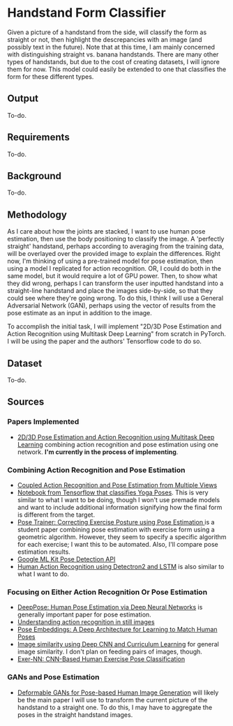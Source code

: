 # Handstand Form Classifier
Given a picture of a handstand from the side, will classify the form as straight or not, then highlight the descrepancies with an image (and possibly text in the future). Note that at this time, I am mainly concerned with distinguishing straight vs. banana handstands. There are many other types of handstands, but due to the cost of creating datasets, I will ignore them for now. This model could easily be extended to one that classifies the form for these different types.

## Output
To-do.

## Requirements
To-do.

## Background
To-do.

## Methodology
As I care about how the joints are stacked, I want to use human pose estimation, then use the body positioning to classify the image. A 'perfectly straight' handstand, perhaps according to averaging from the training data, will be overlayed over the provided image to explain the differences. Right now, I'm thinking of using a pre-trained model for pose estimation, then using a model I replicated for action recognition. OR, I could do both in the same model, but it would require a lot of GPU power. Then, to show what they did wrong, perhaps I can transform the user inputted handstand into a straight-line handstand and place the images side-by-side, so that they could see where they're going wrong. To do this, I think I will use a General Adversarial Network (GAN), perhaps using the vector of results from the pose estimate as an input in addition to the image.

To accomplish the initial task, I will implement "2D/3D Pose Estimation and Action Recognition using Multitask Deep Learning" from scratch in PyTorch. I will be using the paper and the authors' Tensorflow code to do so.

## Dataset
To-do.

## Sources
### Papers Implemented
- [2D/3D Pose Estimation and Action Recognition using Multitask Deep Learning](https://arxiv.org/pdf/1802.09232.pdf) combining action recognition and pose estimation using one network. **I'm currently in the process of implementing**.

### Combining Action Recognition and Pose Estimation
- [Coupled Action Recognition and Pose Estimation from
Multiple Views](https://citeseerx.ist.psu.edu/viewdoc/download?doi=10.1.1.308.5466&rep=rep1&type=pdf)
- [Notebook from Tensorflow that classifies Yoga Poses](https://colab.research.google.com/github/tensorflow/tensorflow/blob/master/tensorflow/lite/g3doc/tutorials/pose_classification.ipynb#scrollTo=ydb-bd_UWXMq). This is very similar to what I want to be doing, though I won't use premade models and want to include additional information signifying how the final form is different from the target.
- [Pose Trainer: Correcting Exercise Posture using Pose Estimation
](https://arxiv.org/pdf/2006.11718.pdf) is a student paper combining pose estimation with exercise form using a geometric algorithm. However, they seem to specify a specific algorithm for each exercise; I want this to be automated. Also, I'll compare pose estimation results.
- [Google ML Kit Pose Detection API](https://developers.google.com/ml-kit/vision/pose-detection/classifying-poses)
- [Human Action Recognition using Detectron2 and LSTM](https://learnopencv.com/human-action-recognition-using-detectron2-and-lstm/#disqus_thread) is also similar to what I want to do.
### Focusing on Either Action Recognition Or Pose Estimation
- [DeepPose: Human Pose Estimation via Deep Neural Networks](https://arxiv.org/pdf/1312.4659.pdf) is generally important paper for pose estimation.
- [Understanding action recognition in still images](https://openaccess.thecvf.com/content_CVPRW_2020/papers/w23/Girish_Understanding_Action_Recognition_in_Still_Images_CVPRW_2020_paper.pdf)
- [Pose Embeddings: A Deep Architecture for Learning to Match Human Poses](https://arxiv.org/abs/1507.00302)
- [Image similarity using Deep CNN and Curriculum Learning](https://arxiv.org/ftp/arxiv/papers/1709/1709.08761.pdf) for general image similarity. I don't plan on feeding pairs of images, though.
- [Exer-NN: CNN-Based Human Exercise Pose Classification](https://link.springer.com/chapter/10.1007/978-981-33-4367-2_34)
### GANs and Pose Estimation
- [Deformable GANs for Pose-based Human Image Generation](https://arxiv.org/abs/1801.00055) will likely be the main paper I will use to transform the current picture of the handstand to a straight one. To do this, I may have to aggregate the poses in the straight handstand images.

